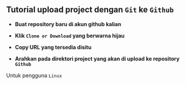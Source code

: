 ## Tutorial upload project dengan `Git` ke `Github`

* **Buat repository baru di akun github kalian**

* **Klik `Clone or Download` yang berwarna hijau**

* **Copy URL yang tersedia disitu**

* **Arahkan pada direktori project yang akan di upload ke repository `Github`**

Untuk pengguna `Linux` 
